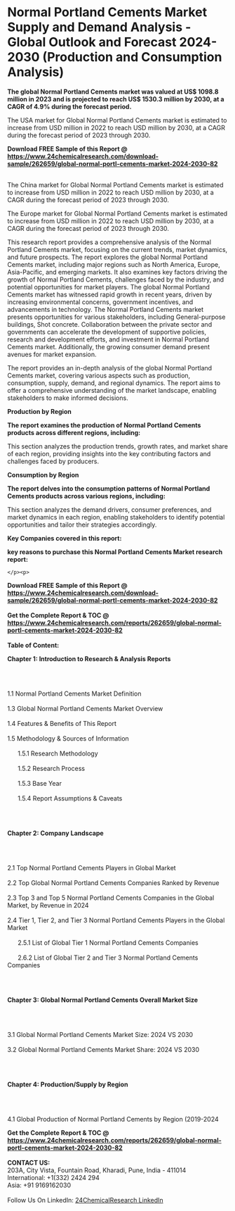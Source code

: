 <h1>Normal Portland Cements Market Supply and Demand Analysis - Global Outlook and Forecast 2024-2030 (Production and Consumption Analysis)</h1><p><strong>The global Normal Portland Cements market was valued at US$ 1098.8 million in 2023 and is projected to reach US$ 1530.3 million by 2030, at a CAGR of 4.9% during the forecast period.</strong></p><p>
</p><p>The USA market for Global Normal Portland Cements market is estimated to increase from USD million in 2022 to reach USD million by 2030, at a CAGR during the forecast period of 2023 through 2030.</p><div><b>Download FREE Sample of this Report @ 
            <a href="https://www.24chemicalresearch.com/download-sample/262659/global-normal-portl-cements-market-2024-2030-82">
            https://www.24chemicalresearch.com/download-sample/262659/global-normal-portl-cements-market-2024-2030-82</a></b></div><br><p>
</p><p>The China market for Global Normal Portland Cements market is estimated to increase from USD million in 2022 to reach USD million by 2030, at a CAGR during the forecast period of 2023 through 2030.</p><p>
</p><p>The Europe market for Global Normal Portland Cements market is estimated to increase from USD million in 2022 to reach USD million by 2030, at a CAGR during the forecast period of 2023 through 2030.</p><p>
</p><p>This research report provides a comprehensive analysis of the Normal Portland Cements market, focusing on the current trends, market dynamics, and future prospects. The report explores the global Normal Portland Cements market, including major regions such as North America, Europe, Asia-Pacific, and emerging markets. It also examines key factors driving the growth of Normal Portland Cements, challenges faced by the industry, and potential opportunities for market players. The global Normal Portland Cements market has witnessed rapid growth in recent years, driven by increasing environmental concerns, government incentives, and advancements in technology. The Normal Portland Cements market presents opportunities for various stakeholders, including General-purpose buildings, Shot concrete. Collaboration between the private sector and governments can accelerate the development of supportive policies, research and development efforts, and investment in Normal Portland Cements market. Additionally, the growing consumer demand present avenues for market expansion.</p><p>
</p><p>The report provides an in-depth analysis of the global Normal Portland Cements market, covering various aspects such as production, consumption, supply, demand, and regional dynamics. The report aims to offer a comprehensive understanding of the market landscape, enabling stakeholders to make informed decisions.</p><p>
</p><p><strong>Production by Region</strong></p><p>
</p><p><strong>The report examines the production of Normal Portland Cements products across different regions, including:</strong></p><p>
</p><p>
</p><p>This section analyzes the production trends, growth rates, and market share of each region, providing insights into the key contributing factors and challenges faced by producers.</p><p>
</p><p><strong>Consumption by Region</strong></p><p>
</p><p><strong>The report delves into the consumption patterns of Normal Portland Cements products across various regions, including:</strong></p><p>
</p><p>
</p><p>This section analyzes the demand drivers, consumer preferences, and market dynamics in each region, enabling stakeholders to identify potential opportunities and tailor their strategies accordingly.</p><p>
<strong>Key Companies covered in this report:</strong></p><p>
</p><p>
</p><p><strong>key reasons to purchase this Normal Portland Cements Market research report:</strong></p><p>

	</p><p>

</p><div><b>Download FREE Sample of this Report @ 
            <a href="https://www.24chemicalresearch.com/download-sample/262659/global-normal-portl-cements-market-2024-2030-82">
            https://www.24chemicalresearch.com/download-sample/262659/global-normal-portl-cements-market-2024-2030-82</a></b></div><br><div><b>Get the Complete Report & TOC @ 
            <a href="https://www.24chemicalresearch.com/reports/262659/global-normal-portl-cements-market-2024-2030-82">
            https://www.24chemicalresearch.com/reports/262659/global-normal-portl-cements-market-2024-2030-82</a></b></div><br>
            <b>Table of Content:</b><p><p><strong>Chapter 1: Introduction to Research &amp; Analysis Reports</strong></p><br />
<br />
<p>1.1 Normal Portland Cements Market Definition<br /><br />
1.3 Global Normal Portland Cements Market Overview<br /><br />
1.4 Features &amp; Benefits of This Report<br /><br />
1.5 Methodology &amp; Sources of Information<br /><br />
&nbsp;&nbsp;&nbsp;&nbsp;&nbsp; 1.5.1 Research Methodology<br /><br />
&nbsp;&nbsp;&nbsp;&nbsp;&nbsp; 1.5.2 Research Process<br /><br />
&nbsp;&nbsp;&nbsp;&nbsp;&nbsp; 1.5.3 Base Year<br /><br />
&nbsp;&nbsp;&nbsp;&nbsp;&nbsp; 1.5.4 Report Assumptions &amp; Caveats</p><br />
<br />
<p><strong>Chapter 2: Company Landscape</strong></p><br />
<br />
<p>2.1 Top Normal Portland Cements Players in Global Market<br /><br />
2.2 Top Global Normal Portland Cements Companies Ranked by Revenue<br /><br />
2.3 Top 3 and Top 5 Normal Portland Cements Companies in the Global Market, by Revenue in 2024<br /><br />
2.4 Tier 1, Tier 2, and Tier 3 Normal Portland Cements Players in the Global Market<br /><br />
&nbsp;&nbsp;&nbsp;&nbsp;&nbsp; 2.5.1 List of Global Tier 1 Normal Portland Cements Companies<br /><br />
&nbsp;&nbsp;&nbsp;&nbsp;&nbsp; 2.6.2 List of Global Tier 2 and Tier 3 Normal Portland Cements Companies</p><br />
<br />
<p><strong>Chapter 3: Global Normal Portland Cements Overall Market Size</strong></p><br />
<br />
<p>3.1 Global Normal Portland Cements Market Size: 2024 VS 2030<br /><br />
3.2 Global Normal Portland Cements Market Share: 2024 VS 2030</p><br />
<br />
<p><strong>Chapter 4: Production/Supply by Region</strong></p><br />
<br />
<p>4.1 Global Production of Normal Portland Cements by Region (2019-2024</p><div><b>Get the Complete Report & TOC @ 
            <a href="https://www.24chemicalresearch.com/reports/262659/global-normal-portl-cements-market-2024-2030-82">
            https://www.24chemicalresearch.com/reports/262659/global-normal-portl-cements-market-2024-2030-82</a></b></div><br><b>CONTACT US:</b><br>
            203A, City Vista, Fountain Road, Kharadi, Pune, India - 411014<br>
            International: +1(332) 2424 294<br>
            Asia: +91 9169162030 <br><br>
            Follow Us On LinkedIn: <a href="https://www.linkedin.com/company/24chemicalresearch/">24ChemicalResearch LinkedIn</a>